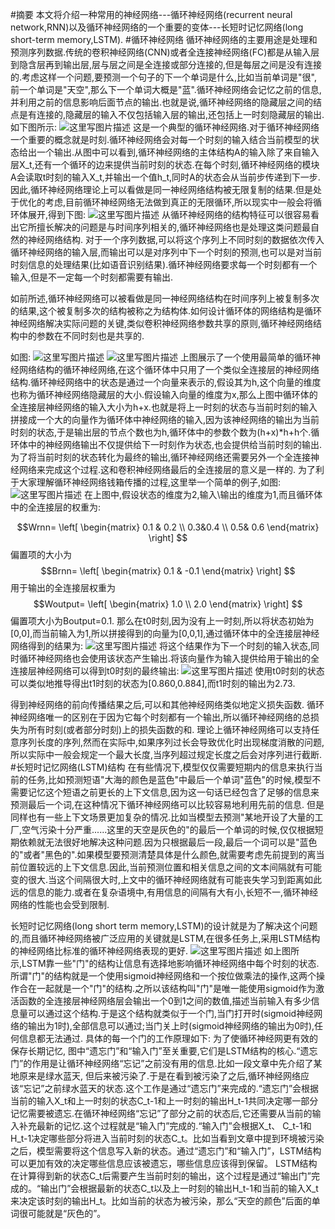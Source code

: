 ﻿#摘要
本文将介绍一种常用的神经网络---循环神经网络(recurrent neural network,RNN)以及循环神经网络的一个重要的变体---长短时记忆网络(long short-term memory,LSTM).
#循环神经网络
循环神经网络的主要用途是处理和预测序列数据.传统的卷积神经网络(CNN)或者全连接神经网络(FC)都是从输入层到隐含层再到输出层,层与层之间是全连接或部分连接的,但是每层之间是没有连接的.考虑这样一个问题,要预测一个句子的下一个单词是什么,比如当前单词是"很",前一个单词是"天空",那么下一个单词大概是"蓝".循环神经网络会记忆之前的信息,并利用之前的信息影响后面节点的输出.也就是说,循环神经网络的隐藏层之间的结点是有连接的,隐藏层的输入不仅包括输入层的输出,还包括上一时刻隐藏层的输出.
如下图所示:
![这里写图片描述](https://upload-images.jianshu.io/upload_images/42741-f16c8acc01d2d469.png?imageMogr2/auto-orient/strip%7CimageView2/2/w/458)
这是一个典型的循环神经网络.对于循环神经网络一个重要的概念就是时刻.循环神经网络会对每一个时刻的输入结合当前模型的状态给出一个输出.从图中可以看到,循环神经网络的主体结构A的输入除了来自输入层X_t,还有一个循环的边来提供当前时刻的状态.在每个时刻,循环神经网络的模块A会读取t时刻的输入X_t,并输出一个值h_t,同时A的状态会从当前步传递到下一步.
因此,循环神经网络理论上可以看做是同一神经网络结构被无限复制的结果.但是处于优化的考虑,目前循环神经网络无法做到真正的无限循环,所以现实中一般会将循环体展开,得到下图:
![这里写图片描述](https://upload-images.jianshu.io/upload_images/42741-d6749df8fb93b0b0.png?imageMogr2/auto-orient/strip%7CimageView2/2/w/700)
从循环神经网络的结构特征可以很容易看出它所擅长解决的问题是与时间序列相关的,循环神经网络也是处理这类问题最自然的神经网络结构.
对于一个序列数据,可以将这个序列上不同时刻的数据依次传入循环神经网络的输入层,而输出可以是对序列中下一个时刻的预测,也可以是对当前时刻信息的处理结果(比如语音识别结果).循环神经网络要求每一个时刻都有一个输入,但是不一定每一个时刻都需要有输出.

如前所述,循环神经网络可以被看做是同一神经网络结构在时间序列上被复制多次的结果,这个被复制多次的结构被称之为结构体.如何设计循环体的网络结构是循环神经网络解决实际问题的关键,类似卷积神经网络参数共享的原则,循环神经网络结构中的参数在不同时刻也是共享的.

如图:
![这里写图片描述](https://upload-images.jianshu.io/upload_images/42741-d6749df8fb93b0b0.png?imageMogr2/auto-orient/strip%7CimageView2/2/w/700)
![这里写图片描述](https://img-blog.csdn.net/20180621235116272?watermark/2/text/aHR0cHM6Ly9ibG9nLmNzZG4ubmV0L3FxXzM2OTgyMTYw/font/5a6L5L2T/fontsize/400/fill/I0JBQkFCMA==/dissolve/70)
上图展示了一个使用最简单的循环神经网络结构的循环神经网络,在这个循环体中只用了一个类似全连接层的神经网络结构.循环神经网络中的状态是通过一个向量来表示的,假设其为h,这个向量的维度也称为循环神经网络隐藏层的大小.假设输入向量的维度为x,那么上图中循环体的全连接层神经网络的输入大小为h+x.也就是将上一时刻的状态与当前时刻的输入拼接成一个大的向量作为循环体中神经网络的输入,因为该神经网络的输出为当前时刻的状态,于是输出层的节点个数也为h,循环体中的参数个数为(h+x)*h+h个.循环体中的神经网络输出不仅提供给下一时刻作为状态,也会提供给当前时刻的输出.
为了将当前时刻的状态转化为最终的输出,循环神经网络还需要另外一个全连接神经网络来完成这个过程.这和卷积神经网络最后的全连接层的意义是一样的.
为了利于大家理解循环神经网络钱箱传播的过程,这里举一个简单的例子,如图:
![这里写图片描述](https://img-blog.csdn.net/20180622001207196?watermark/2/text/aHR0cHM6Ly9ibG9nLmNzZG4ubmV0L3FxXzM2OTgyMTYw/font/5a6L5L2T/fontsize/400/fill/I0JBQkFCMA==/dissolve/70)
在上图中,假设状态的维度为2,输入\输出的维度为1,而且循环体中的全连接层的权重为:

$$Wrnn=
 \left[
 \begin{matrix}
   0.1 & 0.2  \\
   0.3&0.4 \\
   0.5& 0.6
  \end{matrix}
  \right] 
$$
偏置项的大小为$$Brnn=
 \left[
 \begin{matrix}
  0.1  &   -0.1
  \end{matrix}
  \right] 
$$
用于输出的全连接层权重为$$Woutput=
 \left[
 \begin{matrix}
  1.0  \\
    2.0
  \end{matrix}
  \right] 
$$
偏置项大小为Boutput=0.1.
那么在t0时刻,因为没有上一时刻,所以将状态初始为[0,0],而当前输入为1,所以拼接得到的向量为[0,0,1],通过循环体中的全连接层神经网络得到的结果为:
![这里写图片描述](https://img-blog.csdn.net/20180622003136609?watermark/2/text/aHR0cHM6Ly9ibG9nLmNzZG4ubmV0L3FxXzM2OTgyMTYw/font/5a6L5L2T/fontsize/400/fill/I0JBQkFCMA==/dissolve/70)
将这个结果作为下一个时刻的输入状态,同时循环神经网络也会使用该状态产生输出.将该向量作为输入提供给用于输出的全连接层神经网络可以得到t0时刻的最终输出:
![这里写图片描述](https://img-blog.csdn.net/20180622003342148?watermark/2/text/aHR0cHM6Ly9ibG9nLmNzZG4ubmV0L3FxXzM2OTgyMTYw/font/5a6L5L2T/fontsize/400/fill/I0JBQkFCMA==/dissolve/70)
使用t0时刻的状态可以类似地推导得出t1时刻的状态为[0.860,0.884],而t1时刻的输出为2.73.

得到神经网络的前向传播结果之后,可以和其他神经网络类似地定义损失函数.
循环神经网络唯一的区别在于因为它每个时刻都有一个输出,所以循环神经网络的总损失为所有时刻(或者部分时刻)上的损失函数的和.
理论上循环神经网络可以支持任意序列长度的序列,然而在实际中,如果序列过长会导致优化时出现梯度消散的问题,所以实际中一般会规定一个最大长度,当序列超过规定长度之后会对序列进行截断.
#长短时记忆网络(LSTM)结构
在有些情况下,模型仅仅需要短期内的信息来执行当前的任务,比如预测短语"大海的颜色是蓝色"中最后一个单词"蓝色"的时候,模型不需要记忆这个短语之前更长的上下文信息,因为这一句话已经包含了足够的信息来预测最后一个词,在这种情况下循环神经网络可以比较容易地利用先前的信息.
但是同样也有一些上下文场景更加复杂的情况.比如当模型去预测"某地开设了大量的工厂,空气污染十分严重......这里的天空是灰色的"的最后一个单词的时候,仅仅根据短期依赖就无法很好地解决这种问题.因为只根据最后一段,最后一个词可以是"蓝色的"或者"黑色的".如果模型要预测清楚具体是什么颜色,就需要考虑先前提到的离当前位置较远的上下文信息.因此,当前预测位置和相关信息之间的文本间隔就有可能变的很大.当这个间隔很大时,上文中的循环神经网络就有可能丧失学习到距离如此远的信息的能力.或者在复杂语境中,有用信息的间隔有大有小,长短不一,循环神经网络的性能也会受到限制.

长短时记忆网络(long short term memory,LSTM)的设计就是为了解决这个问题的,而且循环神经网络被广泛应用的关键就是LSTM,在很多任务上,采用LSTM结构的神经网络比标准的循环神经网络表现的更好.
![这里写图片描述](https://img-blog.csdn.net/20180622234313328?watermark/2/text/aHR0cHM6Ly9ibG9nLmNzZG4ubmV0L3FxXzM2OTgyMTYw/font/5a6L5L2T/fontsize/400/fill/I0JBQkFCMA==/dissolve/70)
如上图所示,LSTM靠一些"门"的结构让信息有选择地影响循环神经网络中每个时刻的状态.
所谓"门"的结构就是一个使用sigmoid神经网络和一个按位做乘法的操作,这两个操作合在一起就是一个"门"的结构.之所以该结构叫"门"是唯一能使用sigmoid作为激活函数的全连接层神经网络层会输出一个0到1之间的数值,描述当前输入有多少信息量可以通过这个结构.于是这个结构就类似于一个门,当门打开时(sigmoid神经网络的输出为1时),全部信息可以通过;当门关上时(sigmoid神经网络的输出为0时),任何信息都无法通过.
具体的每一个门的工作原理如下:
为了使循环神经网更有效的保存长期记忆, 图中“遗忘门”和“输入门”至关重要,它们是LSTM结构的核心.“遗忘门”的作用是让循环神经网络“忘记”之前没有用的信息.比如一段文章中先介绍了某地原来是绿水蓝天, 但后来被污染了.于是在看到被污染了之后,循环神经网络应该“忘记”之前绿水蓝天的状态.这个工作是通过“遗忘门”来完成的.“遗忘门”会根据当前的输入X_t和上一时刻的状态C_t-1和上一时刻的输出H_t-1共同决定哪一部分记忆需要被遗忘.在循环神经网络“忘记”了部分之前的状态后,它还需要从当前的输入补充最新的记忆.这个过程就是“输入门”完成的.“输入门”会根据X_t、  C_t-1和H_t-1决定哪些部分将进入当前时刻的状态C_t。比如当看到文章中提到环境被污染之后，模型需要将这个信息写入新的状态。通过“遗忘门”和“输入门”，LSTM结构可以更加有效的决定哪些信息应该被遗忘，哪些信息应该得到保留。
LSTM结构在计算得到新的状态C_t后需要产生当前时刻的输出，这个过程是通过“输出门”完成的。“输出门”会根据最新的状态C_t以及上一时刻的输出H_t-1和当前的输入X_t来决定该时刻的输出H_t。比如当前的状态为被污染，那么“天空的颜色”后面的单词很可能就是“灰色的”。